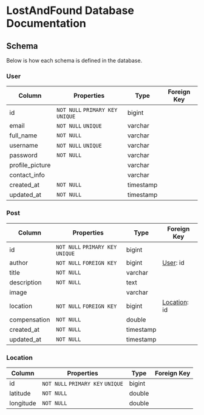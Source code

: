 # LostAndFound Database Documentation

## Schema

Below is how each schema is defined in the database.

### User

| Column | Properties | Type | Foreign Key |
| --- | --- | --- | --- |
| id | `NOT NULL` `PRIMARY KEY` `UNIQUE` | bigint | |
| email | `NOT NULL` `UNIQUE` | varchar | |
| full_name | `NOT NULL` | varchar | |
| username | `NOT NULL` `UNIQUE` | varchar | |
| password | `NOT NULL` | varchar | |
| profile_picture| | varchar | |
| contact_info | | varchar | |
| created_at | `NOT NULL` | timestamp | |
| updated_at | `NOT NULL` | timestamp | |

### Post

| Column | Properties | Type | Foreign Key |
| --- | --- | --- | --- |
| id | `NOT NULL` `PRIMARY KEY` `UNIQUE` | bigint | |
| author | `NOT NULL` `FOREIGN KEY`| bigint | [User](#user): id |
| title | `NOT NULL` | varchar | |
| description | `NOT NULL` | text | |
| image | | varchar | |
| location | `NOT NULL` `FOREIGN KEY` | bigint | [Location](#location): id |
| compensation | `NOT NULL` | double | |
| created_at | `NOT NULL` | timestamp | |
| updated_at | `NOT NULL` | timestamp | |

### Location

| Column | Properties | Type | Foreign Key |
| --- | --- | --- | --- |
| id | `NOT NULL` `PRIMARY KEY` `UNIQUE` | bigint | |
| latitude | `NOT NULL` | double | |
| longitude | `NOT NULL` | double | |
